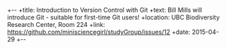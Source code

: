 +--
+title: Introduction to Version Control with Git
+text: Bill Mills will introduce Git - suitable for first-time Git users!
+location: UBC Biodiversity Research Center, Room 224
+link: https://github.com/minisciencegirl/studyGroup/issues/12
+date: 2015-04-29
+--
